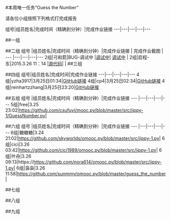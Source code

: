 #本周唯一任务“Guess the Number”

请各位小组按照下列格式打完成报告

组号|组员姓名|完成时间（精确到分钟）|完成作业链接
---|---|---|---|---



##一组

##二组
组号 |组员姓名|完成时间（精确到分钟）|完成作业链接 | 完成作业截图 |
--- |---|---|---|---
2组|弓和箭|BUG-调试中 |[调试中]()| [调试中]() |
2组|启程-东|2015.3.26 11：14 |[源代码](http://www.codeskulptor.org/#user39_JQSqhenZjF_2.py)| []() |
##三组

##四组
组号|组员姓名|完成时间|完成作业链接
---|---|---|---|---
4组|yzha3917|3月25日01:34|[GitHub链接](https://github.com/yzha3917/omooc.py/blob/master/guess_the_number.py)
4组|cp4|3月25日02:34|[GitHub链接](https://github.com/cp4/omooc.py/blob/master/Guess_Number.py)
4组|reinhartzzhang|3月25日23:20|[GitHub链接](https://github.com/reinhartzzhang/pythoncamp0/blob/master/source/part2/homework_week2.md)




##五组
组号 |组员姓名|完成时间（精确到分钟）|完成作业链接
--- |---|---|---|---
5组|free|3.25 23:02|https://github.com/csufuyi/mooc.py/blob/master/src/iippy-1/GuessNumber.py|



##六组
组号 |组员姓名|完成时间（精确到分钟）|完成作业链接
--- |---|---|---|---
6组|糖糖糖|3.24 21:02|https://github.com/skyworlds/omooc.py/blob/master/src/iippy-1.py|
6组|cici|3.26 03:42|https://github.com/cici1989/omooc.py/blob/master/src/iippy-1.py|
6组|叶舟|3.26 09:13|https://https://github.com/nora614/omooc.py/blob/master/src/iippy-1.py|
6组|袅袅|3.26 11:58|https://github.com/sunmmy/omooc.py/blob/master/guess_the_number|

##七组

##八组

##九组
